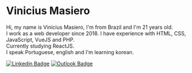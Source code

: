 # Vinicius Masiero  

Hi, my name is Vinicius Masiero, I'm from Brazil and I'm 21 years old.  
I work as a web developer since 2018. I have experience with HTML, CSS, JavaScript, VueJS and PHP.  
Currently studying ReactJS.  
I speak Portuguese, english and I'm learning korean.
  
[![Linkedin Badge](https://img.shields.io/badge/linkedin-%230077B5.svg?&style=for-the-badge&logo=linkedin&logoColor=white&link=https://www.linkedin.com/in/vinicius-masiero/)](https://www.linkedin.com/in/vinicius-masiero/)
[![Outlook Badge](https://img.shields.io/badge/email-%230078D4.svg?&style=for-the-badge&logo=microsoft-outlook&logoColor=white&link=mailto:vinicius.masiero@outlook.com)](mailto:vinicius.masiero@outlook.com)
